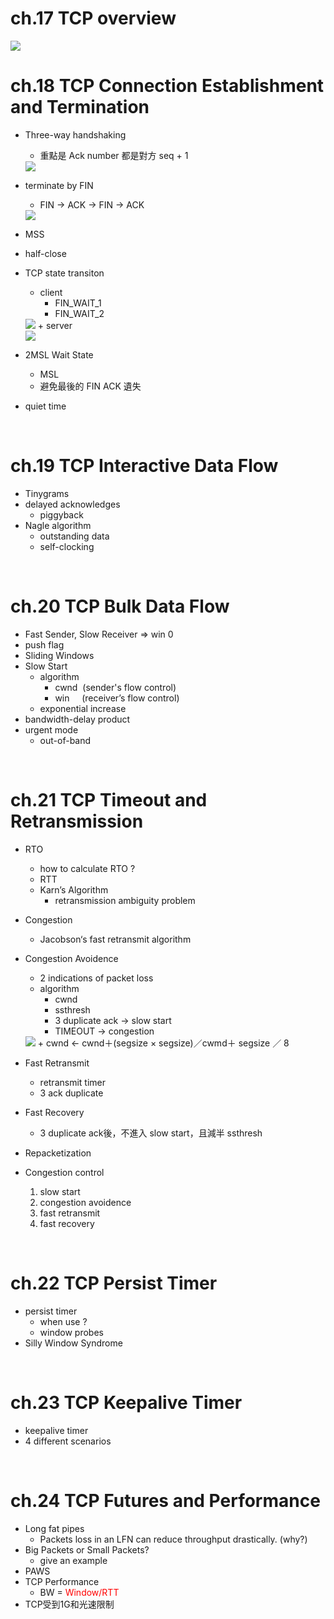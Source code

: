 # ch.17 TCP overview
<img src="img/TCP_header.png" style="zoom:100%"/>
  
<br>

# ch.18 TCP Connection Establishment and  Termination

- Three-way handshaking
    + 重點是 Ack number 都是對方 seq + 1
  <img src="img/3way_handshaking.png" style="zoom:100%"/>

- terminate by FIN
    + FIN -> ACK -> FIN -> ACK <br>
  <img src="img/TCP_terminate.png" style="zoom:100%"/>
    

- MSS
- half-close
- TCP state transiton 
    +  client <br>
        * FIN_WAIT_1 
        * FIN_WAIT_2
  <img src="img/TCP_terminate_client.png" style="zoom:100%"/>
    +  server <br>
  <img src="img/TCP_terminate_server.png" style="zoom:100%"/>
- 2MSL Wait State
    + MSL
    + 避免最後的 FIN ACK 遺失
- quiet time
  
<br>

# ch.19 TCP Interactive Data Flow
- Tinygrams
- delayed acknowledges
    + piggyback
- Nagle algorithm
  + outstanding data
  + self-clocking
  
<br>

# ch.20 TCP Bulk Data Flow
- Fast Sender, Slow Receiver => win 0
- push flag
- Sliding Windows
- Slow Start
    + algorithm
      * cwnd &nbsp;(sender's flow control)
      * win &nbsp;&nbsp;&nbsp; (receiver’s flow control)
    + exponential increase
- bandwidth-delay product
- urgent mode
    + out-of-band

<br>

# ch.21 TCP Timeout and Retransmission
- RTO 
    + how to calculate RTO ?
    + RTT
    + Karn’s Algorithm
        * retransmission ambiguity problem
- Congestion
    + Jacobson‘s fast retransmit algorithm
    
- Congestion Avoidence
    + 2 indications of packet loss
    + algorithm 
        * cwnd
        * ssthresh
        * 3 duplicate ack -> slow start
        * TIMEOUT -> congestion
    <img src="img/TCP_congestion.png" style="zoom:100%"/>
    + cwnd ← cwnd＋(segsize × segsize)／cwmd＋ segsize ／ 8

- Fast Retransmit
    + retransmit timer
    + 3 ack duplicate 
- Fast Recovery 
    + 3 duplicate ack後，不進入 slow start，且減半 ssthresh
- Repacketization
- Congestion control
    1. slow start
    2. congestion avoidence
    3. fast retransmit
    4. fast recovery

<br>

# ch.22 TCP Persist Timer
- persist timer
    + when use ?
    + window probes 
- Silly Window Syndrome

<br>

# ch.23 TCP Keepalive Timer
- keepalive timer
- 4 different scenarios

<br>

# ch.24 TCP Futures and Performance
- Long fat pipes 
    + Packets loss in an LFN can reduce throughput drastically. (why?)
- Big Packets or Small Packets?
    + give an example
- PAWS
- TCP Performance 
    + BW = <font color=red>Window/RTT </font>
- TCP受到1G和光速限制


